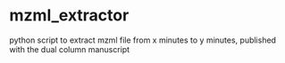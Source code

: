 # mzml_extractor
python script to extract mzml file from x minutes to y minutes, published with the dual column manuscript
